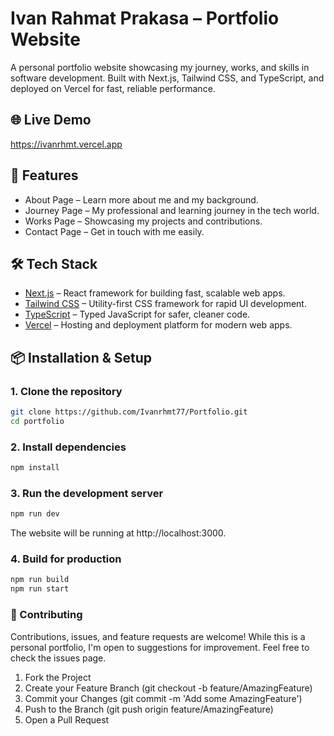 # Ivan Rahmat Prakasa – Portfolio Website  
A personal portfolio website showcasing my journey, works, and skills in software development.
Built with Next.js, Tailwind CSS, and TypeScript, and deployed on Vercel for fast, reliable performance.

## 🌐 Live Demo  
https://ivanrhmt.vercel.app

## 📖 Features  
- About Page – Learn more about me and my background.
- Journey Page – My professional and learning journey in the tech world.
- Works Page – Showcasing my projects and contributions.
- Contact Page – Get in touch with me easily.

## 🛠 Tech Stack  
- [Next.js](https://nextjs.org/) – React framework for building fast, scalable web apps.
- [Tailwind CSS](https://tailwindcss.com/) – Utility-first CSS framework for rapid UI development.
- [TypeScript](https://www.typescriptlang.org/) – Typed JavaScript for safer, cleaner code.
- [Vercel](https://vercel.com/) – Hosting and deployment platform for modern web apps.

## 📦 Installation & Setup

### 1. Clone the repository  
```bash
git clone https://github.com/Ivanrhmt77/Portfolio.git
cd portfolio
```

### 2. Install dependencies  
```bash
npm install
```

### 3. Run the development server  
```bash
npm run dev
```  
The website will be running at http://localhost:3000.

### 4. Build for production  
```bash
npm run build
npm run start
```

### 🤝 Contributing
Contributions, issues, and feature requests are welcome! While this is a personal portfolio, I'm open to suggestions for improvement. Feel free to check the issues page.
1. Fork the Project
2. Create your Feature Branch (git checkout -b feature/AmazingFeature)
3. Commit your Changes (git commit -m 'Add some AmazingFeature')
4. Push to the Branch (git push origin feature/AmazingFeature)
5. Open a Pull Request
